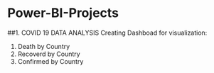 # Power-BI-Projects

##1. COVID 19 DATA ANALYSIS
Creating Dashboad for visualization:
1. Death by Country
2. Recoverd by Country
3. Confirmed by Country
